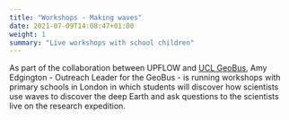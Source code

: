 ```yaml
---
title: "Workshops - Making waves"
date: 2021-07-09T14:08:47+01:00
weight: 1 
summary: "Live workshops with school children"
---
```


As part of the collaboration between UPFLOW and [UCL GeoBus](https://www.geobus-london.org.uk/), Amy Edgington - Outreach Leader for the GeoBus - is running workshops with primary schools in London in which students will discover how scientists use waves to discover the deep  Earth and ask questions to the scientists live on the research expedition.
